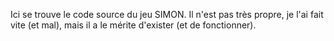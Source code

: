 Ici se trouve le code source du jeu SIMON. Il n'est pas très propre, je l'ai fait vite (et mal), mais il a le mérite d'exister (et de fonctionner).

